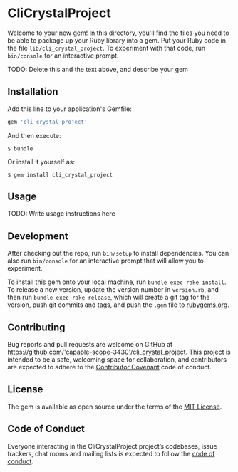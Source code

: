 # CliCrystalProject

Welcome to your new gem! In this directory, you'll find the files you need to be able to package up your Ruby library into a gem. Put your Ruby code in the file `lib/cli_crystal_project`. To experiment with that code, run `bin/console` for an interactive prompt.

TODO: Delete this and the text above, and describe your gem

## Installation

Add this line to your application's Gemfile:

```ruby
gem 'cli_crystal_project'
```

And then execute:

    $ bundle

Or install it yourself as:

    $ gem install cli_crystal_project

## Usage

TODO: Write usage instructions here

## Development

After checking out the repo, run `bin/setup` to install dependencies. You can also run `bin/console` for an interactive prompt that will allow you to experiment.

To install this gem onto your local machine, run `bundle exec rake install`. To release a new version, update the version number in `version.rb`, and then run `bundle exec rake release`, which will create a git tag for the version, push git commits and tags, and push the `.gem` file to [rubygems.org](https://rubygems.org).

## Contributing

Bug reports and pull requests are welcome on GitHub at https://github.com/'capable-scope-3430'/cli_crystal_project. This project is intended to be a safe, welcoming space for collaboration, and contributors are expected to adhere to the [Contributor Covenant](http://contributor-covenant.org) code of conduct.

## License

The gem is available as open source under the terms of the [MIT License](https://opensource.org/licenses/MIT).

## Code of Conduct

Everyone interacting in the CliCrystalProject project’s codebases, issue trackers, chat rooms and mailing lists is expected to follow the [code of conduct](https://github.com/'capable-scope-3430'/cli_crystal_project/blob/master/CODE_OF_CONDUCT.md).
